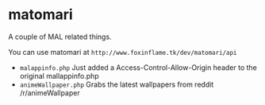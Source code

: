 # matomari

A couple of MAL related things.


You can use matomari at ```http://www.foxinflame.tk/dev/matomari/api```

- ```malappinfo.php``` Just added a Access-Control-Allow-Origin header to the original mallappinfo.php
- ```animeWallpaper.php``` Grabs the latest wallpapers from reddit /r/animeWallpaper
